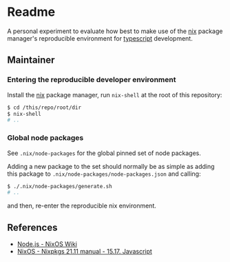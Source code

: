 Readme
======

A personal experiment to evaluate how best to make use of the [nix] package manager's reproducible
environment for [typescript] development.

[nix]: https://nixos.org/guides/how-nix-works.html
[typescript]: https://www.typescriptlang.org/


Maintainer
----------

### Entering the reproducible developer environment

Install the [nix][nix-download] package manager, run `nix-shell` at the root of this
repository:

```bash
$ cd /this/repo/root/dir
$ nix-shell
# ..
```

[nix-download]: https://nixos.org/download.html#download-nix


### Global node packages

See `.nix/node-packages` for the global pinned set of node packages.

Adding a new package to the set should normally be as simple as adding this
package to `.nix/node-packages/node-packages.json` and calling:

```bash
$ ./.nix/node-packages/generate.sh
# ..
```

and then, re-enter the reproducible nix environment.


References
----------

 -  [Node.js - NixOS Wiki](https://nixos.wiki/wiki/Node.js)
 -  [NixOS - Nixpkgs 21.11 manual - 15.17. Javascript](https://nixos.org/manual/nixpkgs/stable/#language-javascript)
